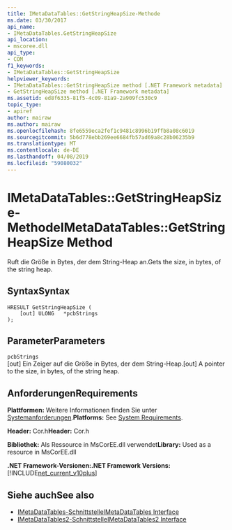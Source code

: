 ```yaml
---
title: IMetaDataTables::GetStringHeapSize-Methode
ms.date: 03/30/2017
api_name:
- IMetaDataTables.GetStringHeapSize
api_location:
- mscoree.dll
api_type:
- COM
f1_keywords:
- IMetaDataTables::GetStringHeapSize
helpviewer_keywords:
- IMetaDataTables::GetStringHeapSize method [.NET Framework metadata]
- GetStringHeapSize method [.NET Framework metadata]
ms.assetid: ed8f6335-81f5-4c09-81a9-2a909fc530c9
topic_type:
- apiref
author: mairaw
ms.author: mairaw
ms.openlocfilehash: 8fe6559eca2fef1c9481c8996b19ffb8a08c6019
ms.sourcegitcommit: 5b6d778ebb269ee6684fb57ad69a8c28b06235b9
ms.translationtype: MT
ms.contentlocale: de-DE
ms.lasthandoff: 04/08/2019
ms.locfileid: "59080032"
---
```

# <a name="imetadatatablesgetstringheapsize-method"></a><span data-ttu-id="780e7-102">IMetaDataTables::GetStringHeapSize-Methode</span><span class="sxs-lookup"><span data-stu-id="780e7-102">IMetaDataTables::GetStringHeapSize Method</span></span>
<span data-ttu-id="780e7-103">Ruft die Größe in Bytes, der dem String-Heap an.</span><span class="sxs-lookup"><span data-stu-id="780e7-103">Gets the size, in bytes, of the string heap.</span></span>  
  
## <a name="syntax"></a><span data-ttu-id="780e7-104">Syntax</span><span class="sxs-lookup"><span data-stu-id="780e7-104">Syntax</span></span>  
  
```  
HRESULT GetStringHeapSize (  
    [out] ULONG   *pcbStrings  
);  
```  
  
## <a name="parameters"></a><span data-ttu-id="780e7-105">Parameter</span><span class="sxs-lookup"><span data-stu-id="780e7-105">Parameters</span></span>  
 `pcbStrings`  
 <span data-ttu-id="780e7-106">[out] Ein Zeiger auf die Größe in Bytes, der dem String-Heap.</span><span class="sxs-lookup"><span data-stu-id="780e7-106">[out] A pointer to the size, in bytes, of the string heap.</span></span>  
  
## <a name="requirements"></a><span data-ttu-id="780e7-107">Anforderungen</span><span class="sxs-lookup"><span data-stu-id="780e7-107">Requirements</span></span>  
 <span data-ttu-id="780e7-108">**Plattformen:** Weitere Informationen finden Sie unter [Systemanforderungen](../../../../docs/framework/get-started/system-requirements.md).</span><span class="sxs-lookup"><span data-stu-id="780e7-108">**Platforms:** See [System Requirements](../../../../docs/framework/get-started/system-requirements.md).</span></span>  
  
 <span data-ttu-id="780e7-109">**Header:** Cor.h</span><span class="sxs-lookup"><span data-stu-id="780e7-109">**Header:** Cor.h</span></span>  
  
 <span data-ttu-id="780e7-110">**Bibliothek:** Als Ressource in MsCorEE.dll verwendet</span><span class="sxs-lookup"><span data-stu-id="780e7-110">**Library:** Used as a resource in MsCorEE.dll</span></span>  
  
 **<span data-ttu-id="780e7-111">.NET Framework-Versionen:</span><span class="sxs-lookup"><span data-stu-id="780e7-111">.NET Framework Versions:</span></span>** [!INCLUDE[net_current_v10plus](../../../../includes/net-current-v10plus-md.md)]  
  
## <a name="see-also"></a><span data-ttu-id="780e7-112">Siehe auch</span><span class="sxs-lookup"><span data-stu-id="780e7-112">See also</span></span>

- [<span data-ttu-id="780e7-113">IMetaDataTables-Schnittstelle</span><span class="sxs-lookup"><span data-stu-id="780e7-113">IMetaDataTables Interface</span></span>](../../../../docs/framework/unmanaged-api/metadata/imetadatatables-interface.md)
- [<span data-ttu-id="780e7-114">IMetaDataTables2-Schnittstelle</span><span class="sxs-lookup"><span data-stu-id="780e7-114">IMetaDataTables2 Interface</span></span>](../../../../docs/framework/unmanaged-api/metadata/imetadatatables2-interface.md)
